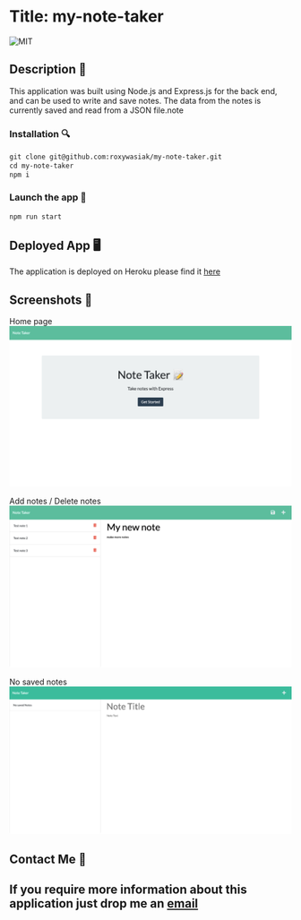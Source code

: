 # Title: my-note-taker

![MIT](https://img.shields.io/badge/License-MIT-blue)

## Description 📕

This application was built using Node.js and Express.js for the back end, and can be used to write and save notes. The data from the notes is currently saved and read from a JSON file.note

### Installation 🔍

```
git clone git@github.com:roxywasiak/my-note-taker.git
cd my-note-taker
npm i
```

### Launch the app 🚀

```
npm run start
```

## Deployed App 🖥

The application is deployed on Heroku please find it [here](#)

## Screenshots 📸

Home page
![input](./docs/notehome.png)

Add notes / Delete notes
![input](./docs/noteedit.png)

No saved notes
![input](./docs/nosaved.png)

## Contact Me 👋

## If you require more information about this application just drop me an [email](mailto:ruksclone@hotmail.com)
